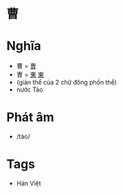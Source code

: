 # 曹

# Nghĩa
* 曹 = [曺](曺.md)
* 曺 = [東](東.md) [東](東.md)
* (giản thể của 2 chữ đông phồn thể)
* nước Tào

# Phát âm
* /tào/

# Tags
* Hán Việt

<script>window.HANZI_FIELD='曹';</script>
